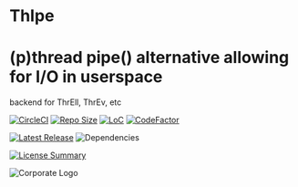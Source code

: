 # ThIpe
(p)thread pipe() alternative allowing for I/O in userspace
==========

backend for ThrEll, ThrEv, etc

[![CircleCI](https://img.shields.io/circleci/build/github/InnovAnon-Inc/ThIpe?color=%23FF1100&logo=InnovAnon%2C%20Inc.&logoColor=%23FF1133&style=plastic)](https://circleci.com/gh/InnovAnon-Inc/ThIpe)
[![Repo Size](https://img.shields.io/github/repo-size/InnovAnon-Inc/ThIpe?color=%23FF1100&logo=InnovAnon%2C%20Inc.&logoColor=%23FF1133&style=plastic)](https://github.com/InnovAnon-Inc/ThIpe)
[![LoC](https://tokei.rs/b1/github/InnovAnon-Inc/ThIpe?category=code)](https://github.com/InnovAnon-Inc/ThIpe)
[![CodeFactor](https://www.codefactor.io/repository/github/InnovAnon-Inc/ThIpe/badge)](https://www.codefactor.io/repository/github/InnovAnon-Inc/ThIpe)

[![Latest Release](https://img.shields.io/github/commits-since/InnovAnon-Inc/ThIpe/latest?color=%23FF1100&include_prereleases&logo=InnovAnon%2C%20Inc.&logoColor=%23FF1133&style=plastic)](https://github.com/InnovAnon-Inc/ThIpe/releases/latest)
![Dependencies](https://img.shields.io/librariesio/github/InnovAnon-Inc/ThIpe?color=%23FF1100&style=plastic)

[![License Summary](https://img.shields.io/github/license/InnovAnon-Inc/ThIpe?color=%23FF1100&label=Free%20Code%20for%20a%20Free%20World%21&logo=InnovAnon%2C%20Inc.&logoColor=%23FF1133&style=plastic)](https://tldrlegal.com/license/unlicense#summary)

![Corporate Logo](https://i.imgur.com/UD8y4Is.gif)

